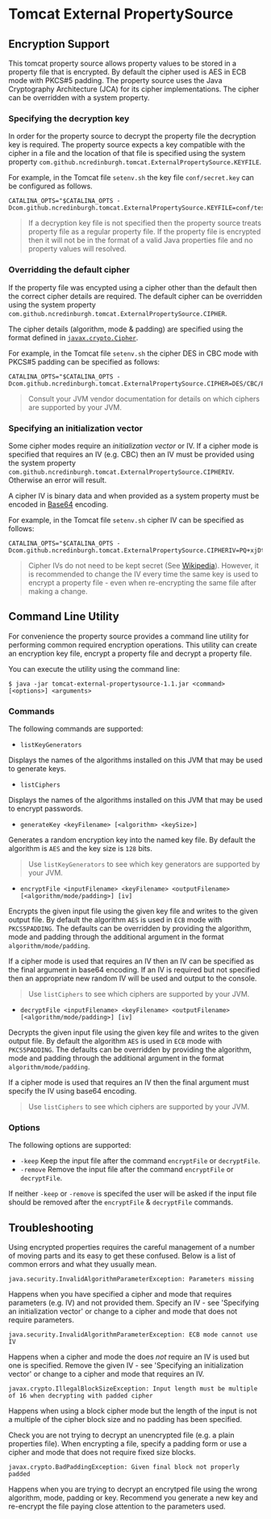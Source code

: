 Tomcat External PropertySource
==============================

Encryption Support
------------------

This tomcat property source allows property values to be stored in a property file that is encrypted.  By default the cipher used is AES in ECB mode with PKCS#5 padding. The property source uses the Java Cryptography Architecture (JCA) for its cipher implementations. The cipher can be overridden with a system property. 

### Specifying the decryption key

In order for the property source to decrypt the property file the decryption key is required.  The property source expects a key compatible with the cipher in a file and the location of that file is specified using the system property `com.github.ncredinburgh.tomcat.ExternalPropertySource.KEYFILE`.

For example, in the Tomcat file `setenv.sh` the key file `conf/secret.key` can be configured as follows.

```
CATALINA_OPTS="$CATALINA_OPTS -Dcom.github.ncredinburgh.tomcat.ExternalPropertySource.KEYFILE=conf/test.key"
```

> If a decryption key file is not specified then the property source treats property file as a regular property file. If the property file is encrypted then it will not be in the format of a valid Java properties file and no property values will resolved.

### Overridding the default cipher

If the property file was encypted using a cipher other than the default then the correct cipher details are required.  The default cipher can be overridden using the system property `com.github.ncredinburgh.tomcat.ExternalPropertySource.CIPHER`.

The cipher details (algorithm, mode & padding) are specified using the format defined in [`javax.crypto.Cipher`](https://docs.oracle.com/javase/7/docs/api/javax/crypto/Cipher.html).

For example, in the Tomcat file `setenv.sh` the cipher DES in CBC mode with PKCS#5 padding can be specified as follows:

```
CATALINA_OPTS="$CATALINA_OPTS -Dcom.github.ncredinburgh.tomcat.ExternalPropertySource.CIPHER=DES/CBC/PKCS5Padding"
```

> Consult your JVM vendor documentation for details on which ciphers are supported by your JVM.

### Specifying an initialization vector

Some cipher modes require an *initialization vector* or IV.  If a cipher mode is specified that requires an IV (e.g. CBC) then an IV must be provided using the system property `com.github.ncredinburgh.tomcat.ExternalPropertySource.CIPHERIV`. Otherwise an error will result.

A cipher IV is binary data and when provided as a system property must be encoded in [Base64](https://tools.ietf.org/html/rfc4648) encoding.

For example, in the Tomcat file `setenv.sh` cipher IV can be specified as follows:

```
CATALINA_OPTS="$CATALINA_OPTS -Dcom.github.ncredinburgh.tomcat.ExternalPropertySource.CIPHERIV=PQ+xjDtWW5SVSGvlw4XtUA=="
```

> Cipher IVs do not need to be kept secret (See [Wikipedia](https://en.wikipedia.org/wiki/Block_cipher_mode_of_operation#Initialization_vector_(IV))).  However, it is recommended to change the IV every time the same key is used to encrypt a property file - even when re-encrypting the same file after making a change.

Command Line Utility
--------------------

For convenience the property source provides a command line utility for performing common required encryption operations. This utility can create an encryption key file, encrypt a property file and decrypt a property file.

You can execute the utility using the command line:

```
$ java -jar tomcat-external-propertysource-1.1.jar <command> [<options>] <arguments>
``` 

### Commands

The following commands are supported:

* `listKeyGenerators`

 Displays the names of the algorithms installed on this JVM that may be used to 
 generate keys.

* `listCiphers`

 Displays the names of the algorithms installed on this JVM that may be used to encrypt passwords.

* `generateKey <keyFilename> [<algorithm> <keySize>]`

 Generates a random encryption key into the named key file. By default the algorithm is `AES` and the key size is `128` bits. 
 
> Use `listKeyGenerators` to see which key generators are supported by your JVM.

* `encryptFile <inputFilename> <keyFilename> <outputFilename> [<algorithm/mode/padding>] [iv]`

 Encrypts the given input file using the given key file and writes to the given output file.  By default the algorithm `AES` is used in `ECB` mode with `PKCS5PADDING`. The defaults can be overridden by providing the algorithm, mode and padding through the additional argument in the format `algorithm/mode/padding`.
 
 If a cipher mode is used that requires an IV then an IV can be specified as the final argument in base64 encoding. If an IV is required but not specified then an appropriate new random IV will be used and output to the console.

> Use `listCiphers` to see which ciphers are supported by your JVM.

* `decryptFile <inputFilename> <keyFilename> <outputFilename> [<algorithm/mode/padding>] [iv]`

 Decrypts the given input file using the given key file and writes to the given output file.  By default the algorithm `AES` is used in `ECB` mode with `PKCS5PADDING`. The defaults can be overridden by providing the algorithm, mode and padding through the additional argument in the format `algorithm/mode/padding`.

 If a cipher mode is used that requires an IV then the final argument must specify the IV using base64 encoding.

> Use `listCiphers` to see which ciphers are supported by your JVM.

### Options

The following options are supported:

* `-keep` Keep the input file after the command `encryptFile` or `decryptFile`.
* `-remove` Remove the input file after the command `encryptFile` or `decryptFile`.

If neither `-keep` or `-remove` is specifed the user will be asked if the input file should be removed after the `encryptFile` & `decryptFile` commands.

Troubleshooting
---------------

Using encrypted properties requires the careful management of a number of moving parts and its easy to get these confused.  Below is a list of common errors and what they usually mean.

`java.security.InvalidAlgorithmParameterException: Parameters missing`

Happens when you have specified a cipher and mode that requires parameters (e.g. IV) and not provided them.  Specify an IV - see 'Specifying an initialization vector' or change to a cipher and mode that does not require parameters.

`java.security.InvalidAlgorithmParameterException: ECB mode cannot use IV`

Happens when a cipher and mode the does *not* require an IV is used but one is specified. Remove the given IV - see 'Specifying an initialization vector'  or change to a cipher and mode that requires an IV.

`javax.crypto.IllegalBlockSizeException: Input length must be multiple of 16 when decrypting with padded cipher`

Happens when using a block cipher mode but the length of the input is not a multiple of the cipher block size and no padding has been specified.

Check you are not trying to decrypt an unencrypted file (e.g. a plain properties file). When encrypting a file, specify a padding form or use a cipher and mode that does not require fixed size blocks.

`javax.crypto.BadPaddingException: Given final block not properly padded`

Happens when you are trying to decrypt an encrytped file using the wrong algorithm, mode, padding or key.  Recommend you generate a new key and re-encrypt the file paying close attention to the parameters used.